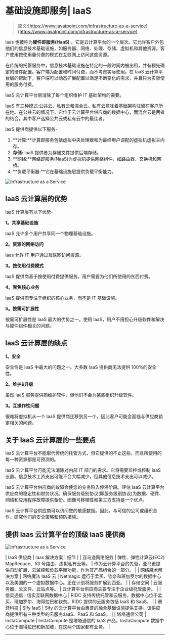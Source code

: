 # 基础设施即服务| IaaS

> 原文:[https://www.javatpoint.com/infrastructure-as-a-service](https://www.javatpoint.com/infrastructure-as-a-service)

Iaas 也被称为**硬件即服务(HaaS)** 。它是云计算平台的一个层次。它允许客户外包他们的信息技术基础设施，如服务器、网络、处理、存储、虚拟机和其他资源。客户使用按使用量付费的模式在互联网上访问这些资源。

在传统的托管服务中，信息技术基础设施在特定的一段时间内被出租，并有预先确定的硬件配置。客户端为配置和时间付费，而不考虑实际使用。在 IaaS 云计算平台层的帮助下，客户端可以动态扩展配置以满足不断变化的需求，并且只为实际使用的服务付费。

IaaS 云计算平台层消除了每个组织维护 IT 基础架构的需要。

IaaS 有三种模式:公共云、私有云和混合云。私有云意味着基础架构驻留在客户所在地。在公共云的情况下，它位于云计算平台供应商的数据中心，而混合云是两者的结合，其中客户选择公共云或私有云中的最佳者。

IaaS 提供商提供以下服务-

1.  **计算:**计算即服务包括虚拟中央处理器和为最终用户调配的虚拟机虚拟主内存。
2.  **存储:** IaaS 提供者为存储文件提供后端存储。
3.  **网络:**网络即服务(NaaS)为虚拟机提供网络组件，如路由器、交换机和网桥。
4.  **负载平衡器:**它在基础设施层提供负载平衡能力。

![Infrastructure as a Service](../Images/7581952ed395464e2e2dc546426fad0b.png)

## IaaS 云计算层的优势

IaaS 计算层有以下优势-

**1。共享基础设施**

IaaS 允许多个用户共享同一个物理基础设施。

**2。资源的网络访问**

Iaas 允许 IT 用户通过互联网访问资源。

**3。按使用付费模式**

IaaS 提供商基于按使用付费提供服务。用户需要为他们所使用的东西付费。

**4。聚焦核心业务**

IaaS 提供商专注于组织的核心业务，而不是 IT 基础设施。

**5。按需可扩展性**

按需可扩展性是 IaaS 最大的优势之一。使用 IaaS，用户不用担心升级软件和解决与硬件组件相关的问题。

## IaaS 云计算层的缺点

**1。安全**

安全性是 IaaS 中最大的问题之一。大多数 IaaS 提供商无法提供 100%的安全性。

**2。维护&升级**

虽然 IaaS 服务提供商维护软件，但他们不会为某些组织升级软件。

**3。互操作性问题**

很难将虚拟机从一个 IaaS 提供商迁移到另一个，因此客户可能会面临与供应商锁定相关的问题。

## 关于 IaaS 云计算层的一些要点

IaaS 云计算平台不能取代传统的托管方式，但它提供的不止这些，而且所使用的每一种资源都是可预测的。

IaaS 云计算平台可能无法消除对内部 IT 部门的需求。它将需要监控或控制 IaaS 设置。信息技术工资支出可能不会大幅减少，但其他信息技术支出可以减少。

IaaS 云计算平台供应商的故障会使您的业务陷入停滞阶段。评估 IaaS 云计算平台供应商的稳定性和财务状况。确保服务级别协议(即服务级别协议)为数据、硬件、网络和应用程序故障提供备份。图像可移植性和第三方支持是一个优点。

IaaS 云计算平台供应商可以访问您的敏感数据。因此，与可信的公司或组织合作。研究他们的安全策略和预防措施。

## 提供 Iaas 云计算平台的顶级 IaaS 提供商

![Infrastructure as a Service](../Images/6ca8a30dbe514068d350b9d2e42ebeb4.png)

| IaaS 供应商 | Iaas 解决方案 | 细节 |
| 亚马逊网络服务 | 弹性、弹性计算云(EC2) MapReduce、53 号路由、虚拟私有云等。 | 作为云计算平台的先驱，亚马逊提供自动扩展、云监控和负载平衡功能，作为其产品组合的一部分。 |
| 网络魔术解决方案 | 网络魔法 IaaS 云 | Netmagic 运行于孟买、钦奈和班加罗尔的数据中心以及美国的一个虚拟数据中心。正在计划将服务扩展到西亚。 |
| 存储空间 | 云服务器、云文件、云站点等。 | 云计算平台供应商主要专注于企业级托管服务。 |
| 信实通信 | 信实互联网数据中心 | RIDC 支持传统托管和云服务，数据中心位于孟买、班加罗尔、海得拉巴和钦奈。RIDC 提供的云服务包括 IaaS 和 SaaS。 |
| 赛菲科技 | Sify IaaS | Sify 的云计算平台由惠普的融合基础设施提供支持。该供应商提供所有三种类型的云服务:IaaS、PaaS 和 SaaS。 |
| 塔塔通信公司 | InstaCompute | InstaCompute 是塔塔通信的 IaaS 产品。InstaCompute 数据中心位于海得拉巴和新加坡，在这两个国家都有业务。 |

* * *